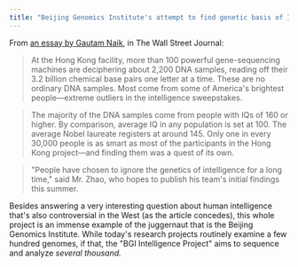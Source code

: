 ```yaml
---
title: "Beijing Genomics Institute's attempt to find genetic basis of IQ"
---
```


From <a href="http://online.wsj.com/article/SB10001424127887324162304578303992108696034.html?mod=WSJ_LifeStyle_Lifestyle_5">an essay by Gautam Naik</a>, in The Wall Street Journal:

> At the Hong Kong facility, more than 100 powerful gene-sequencing  machines are deciphering about 2,200 DNA samples, reading off their 3.2  billion chemical base pairs one letter at a time. These are no ordinary  DNA samples. Most come from some of America's brightest people—extreme  outliers in the intelligence sweepstakes.

 
> The majority of  the DNA samples come from people with IQs of 160 or higher. By  comparison, average IQ in any population is set at 100. The average  Nobel laureate registers at around 145. Only one in every 30,000 people  is as smart as most of the participants in the Hong Kong project—and  finding them was a quest of its own.

 
> <a href="https://www.blogger.com/blogger.g?blogID=9166498344428928737" name="U90686420494J4C"></a>"People have chosen to ignore the  genetics of intelligence for a long time," said Mr. Zhao, who hopes to  publish his team's initial findings this summer.

Besides answering a very interesting question about human intelligence that's also controversial in the West (as the article concedes), this whole project is an immense example of the juggernaut that is the Beijing Genomics Institute. While today's research projects routinely examine a few hundred genomes, if that, the "BGI Intelligence Project" aims to sequence and analyze *several thousand.*


